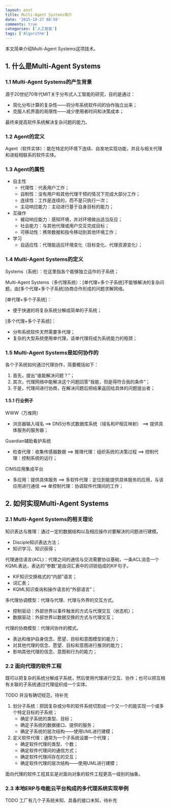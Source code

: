 ```yaml
---
layout: post
title: Multi-Agent Systems简介
date: '2015-10-27 08:50'
comments: true
categories: ['人工智能']
tags: ['Algorithm']
---
```


本文简单介绍Multi-Agent Systems这项技术。

<!--more-->

## 1. 什么是Multi-Agent Systems

### 1.1 Multi-Agent Systems的产生背景

源于20世纪70年代MIT关于分布式人工智能的研究，目的是通过：

- 简化分布计算的复杂性——将分布系统软件间的协作独立出来；
- 克服人机界面的局限性——减少使用者时间和决策成本；

最终来提高软件系统解决复杂问题的能力。

### 1.2 Agent的定义

Agent（软件实体）：能在特定的环境下连续、自发地实现功能，并且与相关代理和进程相联系的软件实体。

### 1.3 Agent的属性

- 自主性
	- 代理性：代表用户工作；
	- 自制性：没有用户和其他代理干预的情况下完成大部分工作；
	- 连续性：工作是连续的，而不是只执行一次；
	- 主动响应能力：主动进行基于自身目标的能力；
- 互操作
	- 被动响应能力：感知环境，并对环境做出适当反应；
	- 社会能力：与其他代理或用户交互完成目标；
	- 可移动性：携带数据和指令移动到其他环境工作；
- 学习
	- 自适应性：代理能适应环境变化（目标变化、代理资源变化）；

### 1.4 Multi-Agent Systems的定义

Systems（系统）：在这里指各个能够独立运作的子系统；

Multi-Agent Systems（多代理系统）：[单代理+多个子系统]不能够解决的复杂问题，由[多个代理+多个子系统]协商合作形成的问题求解网络。

[单代理+多个子系统]：
- 便于快速的将复杂系统分解成简单的子系统；

[多个代理+多个子系统]：
- 分布系统软件天然需要多代理；
- 复杂的大型系统使用单代理，该单代理将成为系统能力的瓶颈；

### 1.5 Multi-Agent Systems是如何协作的

各个子系统如何通过代理协作，简要概括如下：
1. 首先，提出“谁能解决问题？”；
2. 其次，代理网络中能解决这个问题回答“我能，但是得符合我的条件”；
3. 于是，代理间进行协商，在解决问题后把结果返回给具体的问题提出者；

#### 1.5.1 行业例子

WWW（万维网）

- 浏览器输入域名 ==> DNS分布式数据库系统（域名和IP相互映射） ==> 提供具体服务的服务器；

Guardian辅助看护系统

- 检查代理：收集传感器数据 ==> 推理代理：组织系统的决策过程 ==> 控制代理：控制系统的运行；

CIMS应用集成平台

- 多应用：提供具体服务 ==> 多软件代理：定位到能提供具体服务的应用，与该应用进行通信 ==> 单控制代理：协调软件代理间的工作；

## 2. 如何实现Multi-Agent Systems

### 2.1 Multi-Agent Systems的相关理论

知识表达与推理：通过一定的数据结构以及相应操作对要解决的问题进行建模。

- Disciple知识表达方法；
- 知识学习、知识获得；

代理通信语言(ACL)：代理之间的通信与交流需要协议基础，一条ACL消息一个KQML表达，表达的“参数”是由词汇表中的词锁组成的KIF句子。

- KIF知识交换格式的“内部”语言；
- 词汇表；
- KQML知识查询和操作语言的“外部语言”；

多代理协调模型：代理与代理、代理与外界的交互方式。

- 控制驱动：外部世界以事件触发的方式与代理交互（状态机）；
- 数据驱动：外部世界以数据交换的方式与代理交互；

代理的协商模型：代理间协作的模式。

- 表达和维护自身信念、愿望、目标和意图模型的能力；
- 对其他代理的信念、愿望、目标和意图进行推测的能力；
- 影响其他代理的信念、意图和行为的能力；

### 2.2 面向代理的软件工程

既可以把复杂的系统分解成子系统，然后使用代理进行交互、协作；也可以把互相有关联的子系统通过代理组织成一个实体。

TODO 并没有确切规范，待补充

1. 划分子系统：把因复杂或分布的软件系统切割成一个又一个的能实现一个或多个特定目标的子系统；
	- 确定子系统的类型、目标；
	- 确定子系统的数据接口、提供的服务；
	- 确定子系统的层次结构——使用UML进行建模；
2. 定义软件代理：通常为一个子系统设置一个代理；
	- 确定软件代理的类型、个数；
	- 确定软件代理间的通信方式；
	- 确定软件代理间存在的交互；
	- 确定软件代理的层次结构——使用UML进行建模；

面向代理的软件工程其实是对面向对象的软件工程更高一级别的抽象。

### 2.3 本地ERP与电能云平台构成的多代理系统实现举例

TODO 工厂有几个子系统未知、具备的接口未知，待补充
